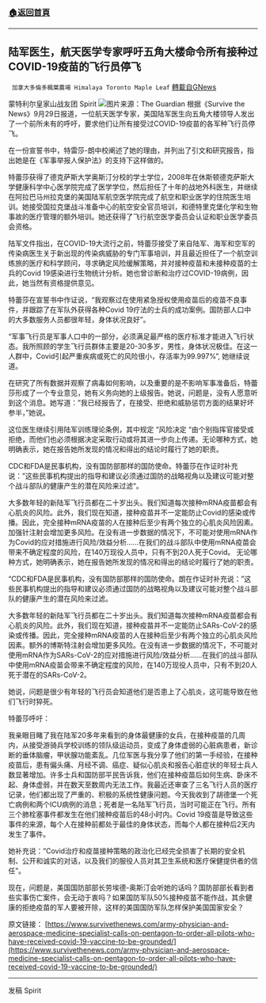 ###  [:house:返回首頁](https://github.com/ourhimalayas/txt)
---


## 陆军医生，航天医学专家呼吁五角大楼命令所有接种过COVID-19疫苗的飞行员停飞
` 加拿大多倫多楓葉農場 Himalaya Toronto Maple Leaf` [轉載自GNews](https://gnews.org/zh-hans/1567386/)

蒙特利尔皇家山战友团 Spirit
![](https://assets.gnews.org/wp-content/uploads/2021/10/3281.jpg)图片来源：The Guardian
根据《Survive the News》9月29日报道，一位航天医学专家，美国陆军医生向五角大楼领导人发出了一个前所未有的呼吁，要求他们让所有接受过COVID-19疫苗的各军种飞行员停飞。

在一份宣誓书中，特雷莎-朗中校阐述了她的理由，并列出了引文和研究报告，指出她是在《军事举报人保护法》的支持下这样做的。

特蕾莎获得了德克萨斯大学奥斯汀分校的学士学位，2008年在休斯顿德克萨斯大学健康科学中心医学院完成了医学学位，然后担任了十年的战地外科医生，并继续在阿拉巴马州拉克堡的美国陆军航空医学院完成了航空和职业医学的住院医生培训。她接受国拉克堡战斗准备中心的航空安全官员培训，和德特里克堡化学和生物事故的医疗管理的额外培训。她还获得了飞行航空医学委员会认证和职业医学委员会资格。

陆军文件指出，在COVID-19大流行之前，特蕾莎接受了来自陆军、海军和空军的传染病医生关于新出现的传染病威胁的专门军事培训，并且最近担任了一个航空训练旅的医疗和科学顾问，寻求确定风险缓解策略，并对接种疫苗和未接种疫苗的士兵的Covid 19感染进行生物统计分析。她也曾诊断和治疗过COVID-19病例，因此，她当然有资格提供意见。

特蕾莎在宣誓书中作证说，“我观察过在使用紧急授权使用疫苗后的疫苗不良事件，并跟踪了在军队外获得各种Covid 19疗法的士兵的成功案例。国防部人口中的大多数服务人员都很年轻，身体状况良好”。

“军事飞行员是军事人口中的一部分，必须满足最严格的医疗标准才能进入飞行状态。我所照顾的学生飞行员群体主要是20-30多岁，男性，身体状况极佳。在这一人群中，Covid引起严重疾病或死亡的风险很小，存活率为99.997%”, 她继续说道。

在研究了所有数据并观察了病毒如何影响，以及重要的是不影响军事准备后，特蕾莎形成了一个专业意见，她有义务向她的上级报告。她说，问题是，没有人愿意听到这个消息。她写道：”我已经报告了，在接受、拒绝和威胁惩罚方面的结果好坏参半，”她说。

这位医生继续引用陆军训练理论条例，其中规定 “风险决定 “由个别指挥官接受或拒绝，而他们也必须根据决定采取行动或将其进一步向上传递。无论哪种方式，她明确表示，她在报告她所发现的情况和得出的结论时履行了她的职责。

CDC和FDA是民事机构，没有国防部那样的国防使命。特蕾莎在作证时补充说：”这些民事机构提出的指导和建议必须通过国防的战略视角以及建议可能对整个战斗部队的健康产生的潜在风险来过滤“。

大多数年轻的新陆军飞行员都在二十岁出头。我们知道每次接种mRNA疫苗都会有心肌炎的风险。此外，我们现在知道，接种疫苗并不一定能防止Covid的感染或传播。因此，完全接种mRNA疫苗的人在接种后至少有两个独立的心肌炎风险因素。加强针注射会增加更多风险。在没有进一步数据的情况下，不可能对使用mRNA作为Covid的应对措施进行风险/效益分析……在我们的战斗部队中使用mRNA疫苗会带来不确定程度的风险，在140万现役人员中，只有不到20人死于Covid。
无论哪种方式，她明确表示，她在报告她所发现的情况和得出的结论时履行了她的职责。

“CDC和FDA是民事机构，没有国防部那样的国防使命。朗在作证时补充说：”这些民事机构提出的指导和建议必须通过国防的战略视角以及建议可能对整个战斗部队的健康产生的潜在风险来过滤。

大多数年轻的新陆军飞行员都在二十岁出头。我们知道每次接种mRNA疫苗都会有心肌炎的风险。此外，我们现在知道，接种疫苗并不一定能防止SARs-CoV-2的感染或传播。因此，完全接种mRNA疫苗的人在接种后至少有两个独立的心肌炎风险因素。额外的博斯特注射会增加更多风险。在没有进一步数据的情况下，不可能对使用mRNA作为SARs-CoV-2的应对措施进行风险/效益分析……在我们的战斗部队中使用mRNA疫苗会带来不确定程度的风险，在140万现役人员中，只有不到20人死于潜在的SARs-CoV-2。

她说，问题是很少有年轻的飞行员会知道他们是否患上了心肌炎，这可能导致在他们飞行时猝死。

特蕾莎呼吁：

我亲眼目睹了我在陆军20多年来看到的身体最健康的女兵，在接种疫苗的几周内，从接受游骑兵学校训练的领队级运动员，变成了身体虚弱的心脏病患者，新诊断的垂体脑瘤，甲状腺功能紊乱。几位军医与我分享了他们的第一手经验，在接种疫苗后，患有偏头痛、月经不调、癌症、疑似心肌炎和报告心脏症状的年轻士兵人数显著增加。许多士兵和国防部平民告诉我，他们在接种疫苗后如何生病、卧床不起、身体虚弱，并在数天至数周内无法工作。我最近还审查了三名飞行人员的医疗记录，他们都出现了严重的、积极的系统性健康问题。今天我收到了胡德堡一个死亡病例和两个ICU病例的消息；死者是一名陆军飞行员，当时可能正在飞行。所有三个肺栓塞事件都发生在他们接种疫苗后的48小时内。Covid 19疫苗是导致这些事件的来源，每个人在接种前都处于最佳的身体状态，而每个人都在接种后2天内发生了事件。

她补充说：”Covid治疗和疫苗接种策略的政治化已经完全损害了长期的安全机制、公开和诚实的对话，以及我们的服役人员对其卫生系统和医疗保健提供者的信任”。

现在，问题是，美国国防部部长劳埃德-奥斯汀会听她的话吗？国防部部长看到者些实事伤亡案件，会无动于衷吗？如果国防军队50%接种疫苗不能作战，其余健康的拒绝疫苗的军人要被开除，这样的美国国防军队怎样保护美国国家安全？

原文链接：
[https://www.survivethenews.com/army-physician-and-aerospace-medicine-specialist-calls-on-pentagon-to-order-all-pilots-who-have-received-covid-19-vaccine-to-be-grounded/](https://www.survivethenews.com/army-physician-and-aerospace-medicine-specialist-calls-on-pentagon-to-order-all-pilots-who-have-received-covid-19-vaccine-to-be-grounded/)

* * *

发稿 Spirit
